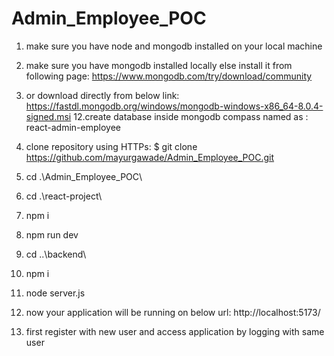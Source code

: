 # Admin_Employee_POC
1. make sure you have node and mongodb installed on your local machine
2. make sure you have mongodb installed locally
else install it from following page:
https://www.mongodb.com/try/download/community
3. or download directly from below link:
https://fastdl.mongodb.org/windows/mongodb-windows-x86_64-8.0.4-signed.msi
12.create database inside mongodb compass named as : react-admin-employee
4. clone repository using HTTPs: 
$ git clone https://github.com/mayurgawade/Admin_Employee_POC.git
5. cd .\Admin_Employee_POC\
6. cd .\react-project\
7. npm i
8. npm run dev
9. cd ..\backend\
10. npm i
11. node server.js
12. now your application will be running on below url:
http://localhost:5173/

13. first register with new user and access application by logging with same user

